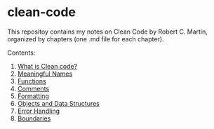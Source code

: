 # clean-code
This repositoy contains my notes on Clean Code by Robert C. Martin, organized by chapters (one .md file for each chapter).

Contents:
1. [What is Clean code?](https://github.com/azizkayumov/clean-code/blob/main/intro.md)
2. [Meaningful Names](https://github.com/azizkayumov/clean-code/blob/main/meaningful-names.md)
3. [Functions](https://github.com/azizkayumov/clean-code/blob/main/functions.md)
4. [Comments](https://github.com/azizkayumov/clean-code/blob/main/comments.md)
5. [Formatting](https://github.com/azizkayumov/clean-code/blob/main/formatting.md)
6. [Objects and Data Structures](https://github.com/azizkayumov/clean-code/blob/main/object_and_data_structures.md)
7. [Error Handling](https://github.com/azizkayumov/clean-code/blob/main/error_handling.md)
8. [Boundaries](https://github.com/azizkayumov/clean-code/blob/main/boundaries.md)

